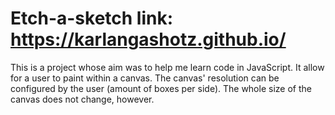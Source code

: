 # Etch-a-sketch link: https://karlangashotz.github.io/
This is a project whose aim was to help me learn code in JavaScript.
It allow for a user to  paint within a canvas. The canvas' resolution can be configured by the user (amount of boxes per side).
The whole size of the canvas does not change, however.

